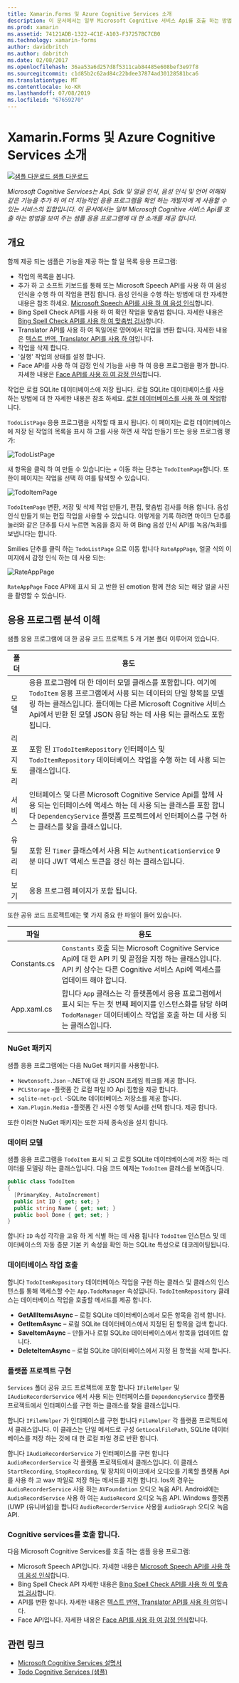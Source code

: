 ```yaml
---
title: Xamarin.Forms 및 Azure Cognitive Services 소개
description: 이 문서에서는 일부 Microsoft Cognitive 서비스 Api를 호출 하는 방법을 보여 주는 샘플 응용 프로그램을 소개 합니다.
ms.prod: xamarin
ms.assetid: 74121ADB-1322-4C1E-A103-F37257BC7CB0
ms.technology: xamarin-forms
author: davidbritch
ms.author: dabritch
ms.date: 02/08/2017
ms.openlocfilehash: 36aa53a6d257d8f5311cab84485e608bef3e97f8
ms.sourcegitcommit: c1d85b2c62ad84c22bdee37874ad30128581bca6
ms.translationtype: MT
ms.contentlocale: ko-KR
ms.lasthandoff: 07/08/2019
ms.locfileid: "67659270"
---
```

# <a name="xamarinforms-and-azure-cognitive-services-introduction"></a>Xamarin.Forms 및 Azure Cognitive Services 소개

[![샘플 다운로드](~/media/shared/download.png) 샘플 다운로드](https://developer.xamarin.com/samples/xamarin-forms/WebServices/TodoCognitiveServices/)

_Microsoft Cognitive Services는 Api, Sdk 및 얼굴 인식, 음성 인식 및 언어 이해와 같은 기능을 추가 하 여 더 지능적인 응용 프로그램을 확인 하는 개발자에 게 사용할 수 있는 서비스의 집합입니다. 이 문서에서는 일부 Microsoft Cognitive 서비스 Api를 호출 하는 방법을 보여 주는 샘플 응용 프로그램에 대 한 소개를 제공 합니다._

## <a name="overview"></a>개요

함께 제공 되는 샘플은 기능을 제공 하는 할 일 목록 응용 프로그램:

- 작업의 목록을 봅니다.
- 추가 하 고 소프트 키보드를 통해 또는 Microsoft Speech API를 사용 하 여 음성 인식을 수행 하 여 작업을 편집 합니다. 음성 인식을 수행 하는 방법에 대 한 자세한 내용은 참조 하세요. [Microsoft Speech API를 사용 하 여 음성 인식](speech-recognition.md)합니다.
- Bing Spell Check API를 사용 하 여 확인 작업을 맞춤법 합니다. 자세한 내용은 [Bing Spell Check API를 사용 하 여 맞춤법 검사](spell-check.md)합니다.
- Translator API를 사용 하 여 독일어로 영어에서 작업을 변환 합니다. 자세한 내용은 [텍스트 번역, Translator API를 사용 하 여](text-translation.md)입니다.
- 작업을 삭제 합니다.
- '실행' 작업의 상태를 설정 합니다.
- Face API를 사용 하 여 감정 인식 기능을 사용 하 여 응용 프로그램을 평가 합니다. 자세한 내용은 [Face API를 사용 하 여 감정 인식](emotion-recognition.md)합니다.

작업은 로컬 SQLite 데이터베이스에 저장 됩니다. 로컬 SQLite 데이터베이스를 사용 하는 방법에 대 한 자세한 내용은 참조 하세요. [로컬 데이터베이스를 사용 하 여 작업](~/xamarin-forms/data-cloud/data/databases.md)합니다.

`TodoListPage` 응용 프로그램을 시작할 때 표시 됩니다. 이 페이지는 로컬 데이터베이스에 저장 된 작업의 목록을 표시 하 고를 사용 하면 새 작업 만들기 또는 응용 프로그램 평가:

![](introduction-images/sample-application-1.png "TodoListPage")

새 항목을 클릭 하 여 만들 수 있습니다는 *+* 이동 하는 단추는 `TodoItemPage`합니다. 또한이 페이지는 작업을 선택 하 여를 탐색할 수 있습니다.

![](introduction-images/sample-application-2.png "TodoItemPage")

`TodoItemPage` 변환, 저장 및 삭제 작업 만들기, 편집, 맞춤법 검사를 허용 합니다. 음성 인식 만들기 또는 편집 작업을 사용할 수 있습니다. 이렇게을 기록 하려면 마이크 단추를 눌러와 같은 단추를 다시 누르면 녹음을 중지 하 여 Bing 음성 인식 API를 녹음/녹화를 보냅니다는 합니다.

Smilies 단추를 클릭 하는 `TodoListPage` 으로 이동 합니다 `RateAppPage`, 얼굴 식의 이미지에서 감정 인식 하는 데 사용 되는:

![](introduction-images/sample-application-3.png "RateAppPage")

`RateAppPage` Face API에 표시 되 고 반환 된 emotion 함께 전송 되는 해당 얼굴 사진을 촬영할 수 있습니다.

## <a name="understand-the-application-anatomy"></a>응용 프로그램 분석 이해

샘플 응용 프로그램에 대 한 공유 코드 프로젝트 5 개 기본 폴더 이루어져 있습니다.

|폴더|용도|
|--- |--- |
|모델|응용 프로그램에 대 한 데이터 모델 클래스를 포함합니다. 여기에 `TodoItem` 응용 프로그램에서 사용 되는 데이터의 단일 항목을 모델링 하는 클래스입니다. 폴더에는 다른 Microsoft Cognitive 서비스 Api에서 반환 된 모델 JSON 응답 하는 데 사용 되는 클래스도 포함 됩니다.|
|리포지토리|포함 된 `ITodoItemRepository` 인터페이스 및 `TodoItemRepository` 데이터베이스 작업을 수행 하는 데 사용 되는 클래스입니다.|
|서비스|인터페이스 및 다른 Microsoft Cognitive Service Api를 함께 사용 되는 인터페이스에 액세스 하는 데 사용 되는 클래스를 포함 합니다 `DependencyService` 플랫폼 프로젝트에서 인터페이스를 구현 하는 클래스를 찾을 클래스입니다.|
|유틸리티|포함 된 `Timer` 클래스에서 사용 되는 `AuthenticationService` 9 분 마다 JWT 액세스 토큰을 갱신 하는 클래스입니다.|
|보기|응용 프로그램 페이지가 포함 됩니다.|

또한 공유 코드 프로젝트에는 몇 가지 중요 한 파일이 들어 있습니다.

|파일|용도|
|--- |--- |
|Constants.cs|`Constants` 호출 되는 Microsoft Cognitive Service Api에 대 한 API 키 및 끝점을 지정 하는 클래스입니다. API 키 상수는 다른 Cognitive 서비스 Api에 액세스를 업데이트 해야 합니다.|
|App.xaml.cs|합니다 `App` 클래스는 각 플랫폼에서 응용 프로그램에서 표시 되는 두는 첫 번째 페이지를 인스턴스화를 담당 하며 `TodoManager` 데이터베이스 작업을 호출 하는 데 사용 되는 클래스입니다.|

### <a name="nuget-packages"></a>NuGet 패키지

샘플 응용 프로그램에는 다음 NuGet 패키지를 사용합니다.

- `Newtonsoft.Json` –.NET에 대 한 JSON 프레임 워크를 제공 합니다.
- `PCLStorage` -플랫폼 간 로컬 파일 IO Api 집합을 제공 합니다.
- `sqlite-net-pcl` -SQLite 데이터베이스 저장소를 제공 합니다.
- `Xam.Plugin.Media` -플랫폼 간 사진 수행 및 Api를 선택 합니다. 제공 합니다.

또한 이러한 NuGet 패키지는 또한 자체 종속성을 설치 합니다.

### <a name="model-the-data"></a>데이터 모델

샘플 응용 프로그램을 `TodoItem` 표시 되 고 로컬 SQLite 데이터베이스에 저장 하는 데이터를 모델링 하는 클래스입니다. 다음 코드 예제는 `TodoItem` 클래스를 보여줍니다.

```csharp
public class TodoItem
{
  [PrimaryKey, AutoIncrement]
  public int ID { get; set; }
  public string Name { get; set; }
  public bool Done { get; set; }
}
```

합니다 `ID` 속성 각각을 고유 하 게 식별 하는 데 사용 됩니다 `TodoItem` 인스턴스 및 데이터베이스의 자동 증분 기본 키 속성을 확인 하는 SQLite 특성으로 데코레이팅됩니다.

### <a name="invoke-database-operations"></a>데이터베이스 작업 호출

합니다 `TodoItemRepository` 데이터베이스 작업을 구현 하는 클래스 및 클래스의 인스턴스를 통해 액세스할 수는 `App.TodoManager` 속성입니다. `TodoItemRepository` 클래스는 데이터베이스 작업을 호출할 메서드를 제공 합니다.

- **GetAllItemsAsync** – 로컬 SQLite 데이터베이스에서 모든 항목을 검색 합니다.
- **GetItemAsync** – 로컬 SQLite 데이터베이스에서 지정된 된 항목을 검색 합니다.
- **SaveItemAsync** – 만들거나 로컬 SQLite 데이터베이스에서 항목을 업데이트 합니다.
- **DeleteItemAsync** – 로컬 SQLite 데이터베이스에서 지정 된 항목을 삭제 합니다.

### <a name="platform-project-implementations"></a>플랫폼 프로젝트 구현

`Services` 폴더 공유 코드 프로젝트에 포함 합니다 `IFileHelper` 및 `IAudioRecorderService` 에서 사용 되는 인터페이스를 `DependencyService` 플랫폼 프로젝트에서 인터페이스를 구현 하는 클래스를 찾을 클래스입니다.

합니다 `IFileHelper` 가 인터페이스를 구현 합니다 `FileHelper` 각 플랫폼 프로젝트에서 클래스입니다. 이 클래스는 단일 메서드로 구성 `GetLocalFilePath`, SQLite 데이터베이스를 저장 하는 것에 대 한 로컬 파일 경로 반환 합니다.

합니다 `IAudioRecorderService` 가 인터페이스를 구현 합니다 `AudioRecorderService` 각 플랫폼 프로젝트에서 클래스입니다. 이 클래스 `StartRecording`, `StopRecording`, 및 장치의 마이크에서 오디오를 기록할 플랫폼 Api를 사용 하 고 wav 파일로 저장 하는 메서드를 지원 합니다. Ios의 경우는 `AudioRecorderService` 사용 하는 `AVFoundation` 오디오 녹음 API. Android에는 `AudioRecordService` 사용 하 여는 `AudioRecord` 오디오 녹음 API. Windows 플랫폼 (UWP (유니버설)을 합니다 `AudioRecorderService` 사용을 `AudioGraph` 오디오 녹음 API.

### <a name="invoke-cognitive-services"></a>Cognitive services를 호출 합니다.

다음 Microsoft Cognitive Services를 호출 하는 샘플 응용 프로그램:

- Microsoft Speech API입니다. 자세한 내용은 [Microsoft Speech API를 사용 하 여 음성 인식](speech-recognition.md)합니다.
- Bing Spell Check API 자세한 내용은 [Bing Spell Check API를 사용 하 여 맞춤법 검사](spell-check.md)합니다.
- API를 변환 합니다. 자세한 내용은 [텍스트 번역, Translator API를 사용 하 여](text-translation.md)입니다.
- Face API입니다. 자세한 내용은 [Face API를 사용 하 여 감정 인식](emotion-recognition.md)합니다.

## <a name="related-links"></a>관련 링크

- [Microsoft Cognitive Services 설명서](https://www.microsoft.com/cognitive-services/documentation)
- [Todo Cognitive Services (샘플)](https://developer.xamarin.com/samples/xamarin-forms/WebServices/TodoCognitiveServices/)
